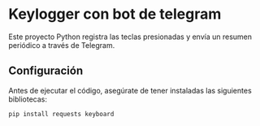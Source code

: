 # Keylogger con bot de telegram

Este proyecto Python registra las teclas presionadas y envía un resumen periódico a través de Telegram.

## Configuración

Antes de ejecutar el código, asegúrate de tener instaladas las siguientes bibliotecas:

```bash
pip install requests keyboard
